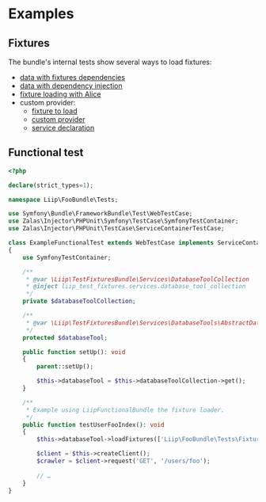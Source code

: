 Examples
========

Fixtures
--------

The bundle's internal tests show several ways to load fixtures:

- [data with fixtures dependencies](../tests/App/DataFixtures/ORM/LoadDependentUserData.php)
- [data with dependency injection](../tests/App/DataFixtures/ORM/LoadUserWithServiceData.php)
- [fixture loading with Alice](../tests/App/DataFixtures/ORM/user.yml)
- custom provider:
  - [fixture to load](../tests/App/DataFixtures/ORM/user_with_custom_provider.yml)
  - [custom provider](../tests/AppConfig/DataFixtures/Faker/Provider/FooProvider.php)
  - [service declaration](../tests/AppConfig/config.yml)

Functional test
---------------

```php
<?php

declare(strict_types=1);

namespace Liip\FooBundle\Tests;

use Symfony\Bundle\FrameworkBundle\Test\WebTestCase;
use Zalas\Injector\PHPUnit\Symfony\TestCase\SymfonyTestContainer;
use Zalas\Injector\PHPUnit\TestCase\ServiceContainerTestCase;

class ExampleFunctionalTest extends WebTestCase implements ServiceContainerTestCase
{
    use SymfonyTestContainer;

    /**
     * @var \Liip\TestFixturesBundle\Services\DatabaseToolCollection
     * @inject liip_test_fixtures.services.database_tool_collection
     */
    private $databaseToolCollection;

    /**
     * @var \Liip\TestFixturesBundle\Services\DatabaseTools\AbstractDatabaseTool
     */
    protected $databaseTool;

    public function setUp(): void
    {
        parent::setUp();

        $this->databaseTool = $this->databaseToolCollection->get();
    }

    /**
     * Example using LiipFunctionalBundle the fixture loader.
     */
    public function testUserFooIndex(): void
    {
        $this->databaseTool->loadFixtures(['Liip\FooBundle\Tests\Fixtures\LoadUserData']);

        $client = $this->createClient();
        $crawler = $client->request('GET', '/users/foo');
        
        // …
    }
}
```
